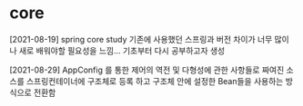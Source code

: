 # core
[2021-08-19] spring core study 기존에 사용했던 스프링과 버전 차이가 너무 많이 나 새로 배워야할 필요성을 느낌... 기초부터 다시 공부하고자 생성

[2021-08-29] AppConfig 를 통한 제어의 역전 및 다형성에 관한 사항들로 짜여진 소스를 스프링컨테이너에 구조체로 등록 하고 구조체 안에 설정한 Bean들을 사용하는 방식으로 전환함
